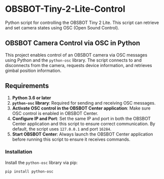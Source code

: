 # OBSBOT-Tiny-2-Lite-Control

Python script for controlling the OBSBOT Tiny 2 Lite. This script can retrieve and set camera states using OSC (Open Sound Control).

## OBSBOT Camera Control via OSC in Python

This project enables control of an OBSBOT camera via OSC messages using Python and the `python-osc` library. The script connects to and disconnects from the camera, requests device information, and retrieves gimbal position information.

## Requirements

1. **Python 3.6 or later**
2. **`python-osc` library**: Required for sending and receiving OSC messages.
3. **Activate OSC control in the OBSBOT Center application**: Make sure OSC control is enabled in OBSBOT Center.
4. **Configure IP and Port**: Set the same IP and port in both the OBSBOT Center application and this script to ensure correct communication. By default, the script uses `127.0.0.1` and port `16284`.
5. **Start OBSBOT Center**: Always launch the OBSBOT Center application before running this script to ensure it receives commands.

### Installation

Install the `python-osc` library via pip:

```bash
pip install python-osc
